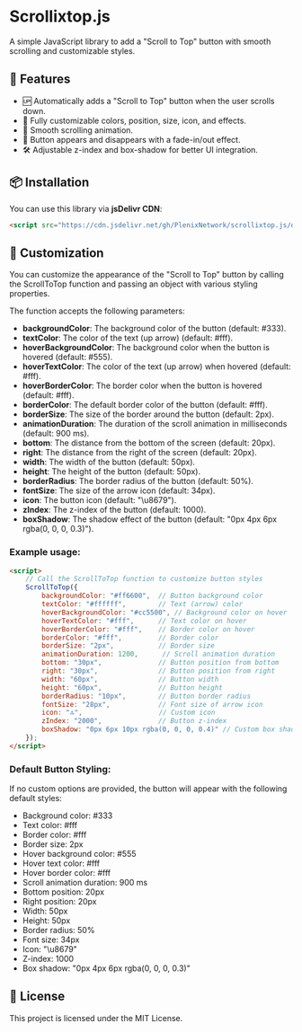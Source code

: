 # Scrollixtop.js

A simple JavaScript library to add a "Scroll to Top" button with smooth scrolling and customizable styles.

## 🚀 Features
- 🆙 Automatically adds a "Scroll to Top" button when the user scrolls down.
- 🎨 Fully customizable colors, position, size, icon, and effects.
- 📜 Smooth scrolling animation.
- 🔄 Button appears and disappears with a fade-in/out effect.
- 🛠 Adjustable z-index and box-shadow for better UI integration.

## 📦 Installation

You can use this library via **jsDelivr CDN**:

```html
<script src="https://cdn.jsdelivr.net/gh/PlenixNetwork/scrollixtop.js/dist/main.js"></script>
```

## 🎨 Customization
You can customize the appearance of the "Scroll to Top" button by calling the ScrollToTop function and passing an object with various styling properties.

The function accepts the following parameters:
- **backgroundColor**: The background color of the button (default: #333).
- **textColor**: The color of the text (up arrow) (default: #fff).
- **hoverBackgroundColor**: The background color when the button is hovered (default: #555).
- **hoverTextColor**: The color of the text (up arrow) when hovered (default: #fff).
- **hoverBorderColor**: The border color when the button is hovered (default: #fff).
- **borderColor**: The default border color of the button (default: #fff).
- **borderSize**: The size of the border around the button (default: 2px).
- **animationDuration**: The duration of the scroll animation in milliseconds (default: 900 ms).
- **bottom**: The distance from the bottom of the screen (default: 20px).
- **right**: The distance from the right of the screen (default: 20px).
- **width**: The width of the button (default: 50px).
- **height**: The height of the button (default: 50px).
- **borderRadius**: The border radius of the button (default: 50%).
- **fontSize**: The size of the arrow icon (default: 34px).
- **icon**: The button icon (default: "\u8679").
- **zIndex**: The z-index of the button (default: 1000).
- **boxShadow**: The shadow effect of the button (default: "0px 4px 6px rgba(0, 0, 0, 0.3)").

### Example usage:
```html
<script>
    // Call the ScrollToTop function to customize button styles
    ScrollToTop({
        backgroundColor: "#ff6600",  // Button background color
        textColor: "#ffffff",        // Text (arrow) color
        hoverBackgroundColor: "#cc5500", // Background color on hover
        hoverTextColor: "#fff",      // Text color on hover
        hoverBorderColor: "#fff",    // Border color on hover
        borderColor: "#fff",         // Border color
        borderSize: "2px",           // Border size
        animationDuration: 1200,      // Scroll animation duration
        bottom: "30px",              // Button position from bottom
        right: "30px",               // Button position from right
        width: "60px",               // Button width
        height: "60px",              // Button height
        borderRadius: "10px",        // Button border radius
        fontSize: "28px",            // Font size of arrow icon
        icon: "🔝",                   // Custom icon
        zIndex: "2000",              // Button z-index
        boxShadow: "0px 6px 10px rgba(0, 0, 0, 0.4)" // Custom box shadow
    });
</script>
```

### Default Button Styling:
If no custom options are provided, the button will appear with the following default styles:
- Background color: #333
- Text color: #fff
- Border color: #fff
- Border size: 2px
- Hover background color: #555
- Hover text color: #fff
- Hover border color: #fff
- Scroll animation duration: 900 ms
- Bottom position: 20px
- Right position: 20px
- Width: 50px
- Height: 50px
- Border radius: 50%
- Font size: 34px
- Icon: "\u8679"
- Z-index: 1000
- Box shadow: "0px 4px 6px rgba(0, 0, 0, 0.3)"

## 📄 License
This project is licensed under the MIT License.
